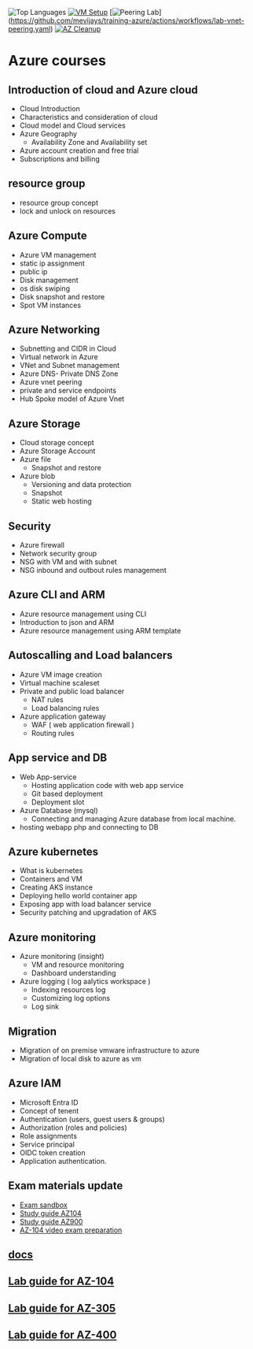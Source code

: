 ![Top Languages](https://img.shields.io/github/languages/top/mevijays/training-azure)   [![VM Setup](https://github.com/mevijays/training-azure/actions/workflows/setup-vm-labs.yaml/badge.svg?branch=main)](https://github.com/mevijays/training-azure/actions/workflows/setup-vm-labs.yaml)    [![Peering Lab](https://github.com/mevijays/training-azure/actions/workflows/lab-vnet-peering.yaml/badge.svg?branch=main)] (https://github.com/mevijays/training-azure/actions/workflows/lab-vnet-peering.yaml)   [![AZ Cleanup](https://github.com/mevijays/training-azure/actions/workflows/az-cleanup.yaml/badge.svg)](https://github.com/mevijays/training-azure/actions/workflows/az-cleanup.yaml)
 
# Azure courses

## Introduction of cloud and Azure cloud
- Cloud Introduction
- Characteristics and consideration of cloud
- Cloud model and Cloud services
- Azure Geography
  - Availability Zone and Availability set
- Azure account creation and free trial
- Subscriptions and billing

## resource group
- resource group concept
- lock and unlock on resources

## Azure Compute 
- Azure VM management
- static ip assignment
- public ip
- Disk management
- os disk swiping
- Disk snapshot and restore
- Spot VM instances
  

## Azure Networking
- Subnetting and CIDR in Cloud
- Virtual network in Azure
- VNet and Subnet management
- Azure DNS- Private DNS Zone
- Azure vnet peering
- private and service endpoints 
- Hub Spoke model of Azure Vnet

## Azure Storage 
-  Cloud storage concept
-  Azure Storage Account
-  Azure file
   -  Snapshot and restore
-  Azure blob
   -  Versioning and data protection
   -  Snapshot
   -  Static web hosting

## Security
- Azure firewall
- Network security group
- NSG with VM and with subnet
- NSG inbound and outbout rules management

## Azure CLI and ARM
- Azure resource management using CLI
- Introduction to json and ARM
- Azure resource management using ARM template

## Autoscalling and Load balancers 
- Azure VM image creation 
- Virtual machine scaleset
- Private and public load balancer
  - NAT rules
  - Load balancing rules
- Azure application gateway
  - WAF ( web application firewall )
  - Routing rules

## App service and DB
- Web App-service
  - Hosting application code with web app service
  - Git based deployment
  - Deployment slot
- Azure Database (mysql)
  - Connecting and managing Azure database from local machine.
- hosting webapp php and connecting to DB 

## Azure kubernetes
- What is kubernetes
- Containers and VM
- Creating AKS instance
- Deploying hello world container app
- Exposing app with load balancer service
- Security patching and upgradation of AKS

## Azure monitoring
- Azure monitoring  (insight)
  - VM and resource monitoring
  - Dashboard understanding 
- Azure logging  ( log aalytics workspace )
  - Indexing resources log 
  - Customizing log options
  - Log sink

## Migration
- Migration of on premise vmware infrastructure to azure
- Migration of local disk to azure as vm

## Azure IAM
- Microsoft Entra ID
- Concept of tenent 
- Authentication (users, guest users & groups)
- Authorization (roles and policies)
- Role assignments
- Service principal 
- OIDC token creation
- Application authentication.
## Exam materials update
- [Exam sandbox](https://go.microsoft.com/fwlink/?linkid=2226877)
- [Study guide AZ104](https://learn.microsoft.com/en-gb/credentials/certifications/resources/study-guides/az-104)
- [Study guide AZ900](https://learn.microsoft.com/en-gb/credentials/certifications/resources/study-guides/az-900)
- [AZ-104 video exam preparation](https://learn.microsoft.com/en-us/shows/exam-readiness-zone/preparing-for-az-104-manage-azure-identities-and-governance-1-of-5)

## [docs](docs/readme.md)



## [Lab guide for AZ-104](https://microsoftlearning.github.io/AZ-104-MicrosoftAzureAdministrator/)


## [Lab guide for AZ-305](https://microsoftlearning.github.io/AZ-305-DesigningMicrosoftAzureInfrastructureSolutions/)


## [Lab guide for AZ-400](https://microsoftlearning.github.io/AZ400-DesigningandImplementingMicrosoftDevOpsSolutions/)


